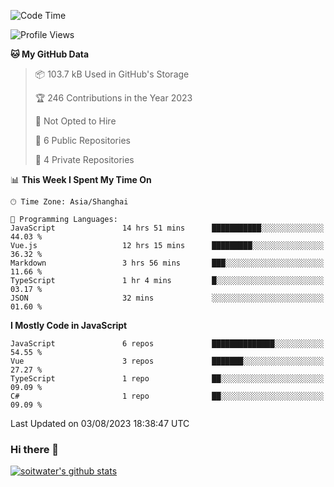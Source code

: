 <!--START_SECTION:waka-->
![Code Time](http://img.shields.io/badge/Code%20Time-2%2C345%20hrs%2047%20mins-blue)

![Profile Views](http://img.shields.io/badge/Profile%20Views-0-blue)

**🐱 My GitHub Data** 

> 📦 103.7 kB Used in GitHub's Storage 
 > 
> 🏆 246 Contributions in the Year 2023
 > 
> 🚫 Not Opted to Hire
 > 
> 📜 6 Public Repositories 
 > 
> 🔑 4 Private Repositories 
 > 
📊 **This Week I Spent My Time On** 

```text
🕑︎ Time Zone: Asia/Shanghai

💬 Programming Languages: 
JavaScript               14 hrs 51 mins      ███████████░░░░░░░░░░░░░░   44.03 % 
Vue.js                   12 hrs 15 mins      █████████░░░░░░░░░░░░░░░░   36.32 % 
Markdown                 3 hrs 56 mins       ███░░░░░░░░░░░░░░░░░░░░░░   11.66 % 
TypeScript               1 hr 4 mins         █░░░░░░░░░░░░░░░░░░░░░░░░   03.17 % 
JSON                     32 mins             ░░░░░░░░░░░░░░░░░░░░░░░░░   01.60 % 
```

**I Mostly Code in JavaScript** 

```text
JavaScript               6 repos             ██████████████░░░░░░░░░░░   54.55 % 
Vue                      3 repos             ███████░░░░░░░░░░░░░░░░░░   27.27 % 
TypeScript               1 repo              ██░░░░░░░░░░░░░░░░░░░░░░░   09.09 % 
C#                       1 repo              ██░░░░░░░░░░░░░░░░░░░░░░░   09.09 % 
```




 Last Updated on 03/08/2023 18:38:47 UTC
<!--END_SECTION:waka-->

### Hi there 👋
[![soitwater's github stats](https://github-readme-stats.vercel.app/api?username=soitwater)](https://github.com/soitwater/github-readme-stats)
